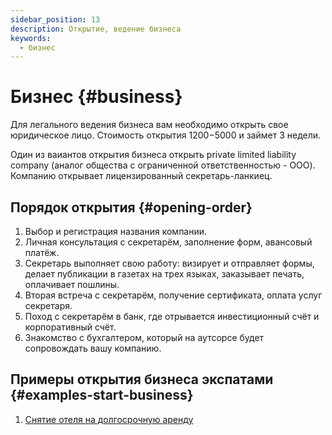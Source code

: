 ```yaml
---
sidebar_position: 13
description: Открытие, ведение бизнеса
keywords:
  - бизнес
---
```


# Бизнес {#business}

Для легального ведения бизнеса вам необходимо открыть свое юридическое лицо. Cтоимость открытия 1200$-5000$ и займет 3 недели.

Один из ваиантов открытия бизнеса открыть private limited liability company (аналог общества с ограниченной ответственностью - ООО). Компанию открывает лицензированный секретарь-ланкиец.

## Порядок открытия {#opening-order}

1. Выбор и регистрация названия компании.
2. Личная консультация с секретарём, заполнение форм, авансовый платёж.
3. Секретарь выполняет свою работу: визирует и отправляет формы, делает публикации в газетах на трех языках, заказывает печать, оплачивает пошлины.
4. Вторая встреча с секретарём, получение сертификата, оплата услуг секретаря.
5. Поход с секретарём в банк, где отрывается инвестиционный счёт и корпоративный счёт.
6. Знакомство с бухгалтером, который на аутсорсе будет сопровождать вашу компанию.

## Примеры открытия бизнеса экспатами {#examples-start-business}

1. [Снятие отеля на долгосрочную аренду](https://southceylon.com/blog/article-1)
